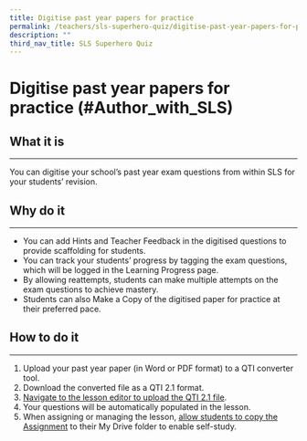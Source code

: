 ```yaml
---
title: Digitise past year papers for practice
permalink: /teachers/sls-superhero-quiz/digitise-past-year-papers-for-practice/
description: ""
third_nav_title: SLS Superhero Quiz
---
```

<h1 class="page-title">Digitise past year papers for practice (#Author_with_SLS)</h1>
  <h2>What it is</h2>
  <hr>
  <p>You can digitise your school’s past year exam questions from within SLS for your students’ revision.</p>
  
  <h2>Why do it</h2>
  <hr>
  <ul>
    <li>You can add Hints and Teacher Feedback in the digitised questions to provide scaffolding for students.</li>
    <li>You can track your students’ progress by tagging the exam questions, which will be logged in the Learning Progress page.</li>
    <li>By allowing reattempts, students can make multiple attempts on the exam questions to achieve mastery.</li>
    <li>Students can also Make a Copy of the digitised paper for practice at their preferred pace.</li>
  </ul>
  
  <h2>How to do it</h2>
  <hr>
  <ol>
    <li>Upload your past year paper (in Word or PDF format) to a QTI converter tool.</li>
    <li>Download the converted file as a QTI 2.1 format.</li>
    <li><a target="_blank" href="/teacher-user-guide/author/upload-question-and-test-interoperability-qti-files/">Navigate to the lesson editor to upload the QTI 2.1 file</a>.</li>
    <li>Your questions will be automatically populated in the lesson.</li>
    <li>When assigning or managing the lesson, <a target="_blank" href="/teacher-user-guide/assign/allow-students-to-copy-assignments/">allow students to copy the Assignment</a> to their My Drive folder to enable self-study.</li>
  </ol>